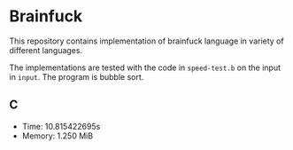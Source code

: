 # Brainfuck

This repository contains implementation of brainfuck language in variety of
different languages.

The implementations are tested with the code in `speed-test.b` on the input in
`input`. The program is bubble sort.

## C
- Time: 10.815422695s
- Memory: 1.250 MiB
